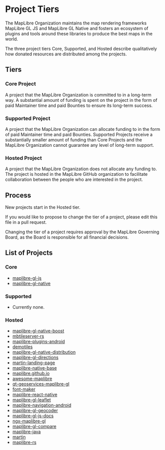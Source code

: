 # Project Tiers

The MapLibre Organization maintains the map rendering frameworks MapLibre GL JS and MapLibre GL Native and fosters an ecosystem of plugins and tools around these libraries to produce the best maps in the world.

The three project tiers Core, Supported, and Hosted describe qualitatively how donated resources are distributed among the projects.

## Tiers

### Core Project

A project that the MapLibre Organization is committed to in a long-term way. A substantial amount of funding is spent on the project in the form of paid Maintainer time and paid Bounties to ensure its long-term success.

### Supported Project

A project that the MapLibre Organization can allocate funding to in the form of paid Maintainer time and paid Bounties. Supported Projects receive a substantially smaller amount of funding than Core Projects and the MapLibre Organization cannot guarantee any level of long-term support.

### Hosted Project

A project that the MapLibre Organization does not allocate any funding to. The project is hosted in the MapLibre GitHub organization to facilitate collaboration between the people who are interested in the project.

## Process

New projects start in the Hosted tier.

If you would like to propose to change the tier of a project, please edit this file in a pull request.

Changing the tier of a project requires approval by the MapLibre Governing Board, as the Board is responsible for all financial decisions.

## List of Projects

### Core

* [maplibre-gl-js](https://github.com/maplibre/maplibre-gl-js)
* [maplibre-gl-native](https://github.com/maplibre/maplibre-gl-native)

### Supported

* Currently none.

### Hosted

* [maplibre-gl-native-boost](https://github.com/maplibre/maplibre-gl-native-boost)
* [mbtileserver-rs](https://github.com/maplibre/mbtileserver-rs)
* [maplibre-plugins-android](https://github.com/maplibre/maplibre-plugins-android)
* [demotiles](https://github.com/maplibre/demotiles)
* [maplibre-gl-native-distribution](https://github.com/maplibre/maplibre-gl-native-distribution)
* [maplibre-gl-directions](https://github.com/maplibre/maplibre-gl-directions)
* [martin-landing-page](https://github.com/maplibre/martin-landing-page)
* [maplibre-native-base](https://github.com/maplibre/maplibre-native-base)
* [maplibre.github.io](https://github.com/maplibre/maplibre.github.io)
* [awesome-maplibre](https://github.com/maplibre/awesome-maplibre)
* [qt-geoservices-maplibre-gl](https://github.com/maplibre/qt-geoservices-maplibre-gl)
* [font-maker](https://github.com/maplibre/font-maker)
* [maplibre-react-native](https://github.com/maplibre/maplibre-react-native)
* [maplibre-gl-leaflet](https://github.com/maplibre/maplibre-gl-leaflet)
* [maplibre-navigation-android](https://github.com/maplibre/maplibre-navigation-android)
* [maplibre-gl-geocoder](https://github.com/maplibre/maplibre-gl-geocoder)
* [maplibre-gl-js-docs](https://github.com/maplibre/maplibre-gl-js-docs)
* [ngx-maplibre-gl](https://github.com/maplibre/ngx-maplibre-gl)
* [maplibre-gl-compare](https://github.com/maplibre/maplibre-gl-compare)
* [maplibre-java](https://github.com/maplibre/maplibre-java)
* [martin](https://github.com/maplibre/martin)
* [maplibre-rs](https://github.com/maplibre/maplibre-rs)
